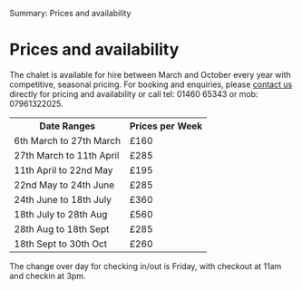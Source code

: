 Summary: Prices and availability

# Prices and availability

The chalet is available for hire between March and October every year with competitive, seasonal pricing. For booking and enquiries, please [contact us](/contact-us) directly for pricing and availability or call tel: 01460 65343 or mob: 07961322025.

<table border="0" cellspacing="0" cellpadding="0">
  <tr><th class='first'>Date Ranges</th><th>Prices per Week</th></tr>
  <tr><td class='first'>6th March to 27th March</td><td>£160</td></tr>
  <tr><td class='first'>27th March to 11th April</td><td>£285</td></tr>
  <tr><td class='first'>11th April to 22nd May</td><td>£195</td></tr>
  <tr><td class='first'>22nd May to 24th June</td><td>£285</td></tr>
  <tr><td class='first'>24th June to 18th July</td><td>£360</td></tr>
  <tr><td class='first'>18th July to 28th Aug</td><td>£560</td></tr>
  <tr><td class='first'>28th Aug to 18th Sept</td><td>£285</td></tr>
  <tr><td class='first'>18th Sept to 30th Oct</td><td>£260</td></tr>
</table>

The change over day for checking in/out is Friday, with checkout at 11am and checkin at 3pm.

